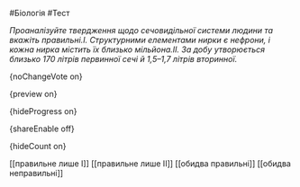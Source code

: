#Біологія #Тест

*Проаналізуйте твердження щодо сечовидільної системи людини та вкажіть правильні.І. Структурними елементами нирки є нефрони, і кожна нирка містить їх близько мільйона.ІІ. За добу утворюється близько 170 літрів первинної сечі й 1,5–1,7 літрів вторинної.*

{noChangeVote on}

{preview on}

{hideProgress on}

{shareEnable off}

{hideCount on}

[[правильне лише І]]
[[правильне лише II]]
[[обидва правильні]]
[[обидва неправильні]]
